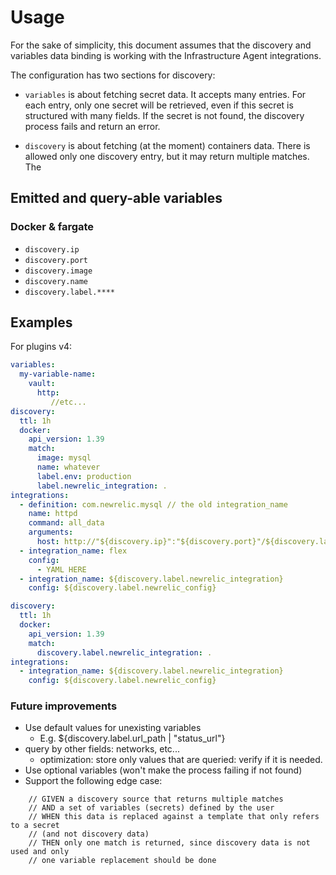 # Usage

For the sake of simplicity, this document assumes that the discovery and variables
data binding is working with the Infrastructure Agent integrations.

The configuration has two sections for discovery:

- `variables` is about fetching secret data. It accepts many entries. For each entry,
  only one secret will be retrieved, even if this secret is structured with many fields.
  If the secret is not found, the discovery process fails and return an error.

- `discovery` is about fetching (at the moment) containers data. There is allowed only
  one discovery entry, but it may return multiple matches. The

## Emitted and query-able variables

### Docker & fargate

- `discovery.ip`
- `discovery.port`
- `discovery.image`
- `discovery.name`
- `discovery.label.****`

## Examples

For plugins v4:

```yaml
variables:
  my-variable-name:
    vault:
      http:
         //etc...
discovery:
  ttl: 1h
  docker:
    api_version: 1.39
    match:
      image: mysql
      name: whatever
      label.env: production
      label.newrelic_integration: .
integrations:
  - definition: com.newrelic.mysql // the old integration_name
    name: httpd
    command: all_data
    arguments:
      host: http://"${discovery.ip}":"${discovery.port}"/${discovery.label.status_url | "status"}
  - integration_name: flex
    config:
      - YAML HERE
  - integration_name: ${discovery.label.newrelic_integration}
    config: ${discovery.label.newrelic_config}

```

```yaml
discovery:
  ttl: 1h
  docker:
    api_version: 1.39
    match:
      discovery.label.newrelic_integration: .
integrations:
  - integration_name: ${discovery.label.newrelic_integration}
    config: ${discovery.label.newrelic_config}
```

### Future improvements
* Use default values for unexisting variables
   - E.g. ${discovery.label.url_path | "status_url"}
* query by other fields: networks, etc...
   - optimization: store only values that are queried: verify if it is needed.
* Use optional variables (won't make the process failing if not found)
* Support the following edge case:
```
	// GIVEN a discovery source that returns multiple matches
	// AND a set of variables (secrets) defined by the user
	// WHEN this data is replaced against a template that only refers to a secret
	// (and not discovery data)
	// THEN only one match is returned, since discovery data is not used and only
	// one variable replacement should be done
```